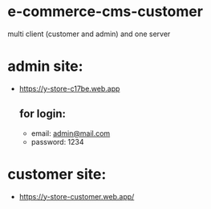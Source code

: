 # e-commerce-cms-customer
multi client (customer and admin) and one server

# admin site:
- https://y-store-c17be.web.app

  ## for login:
  - email: admin@mail.com
  - password: 1234

# customer site:
- https://y-store-customer.web.app/
